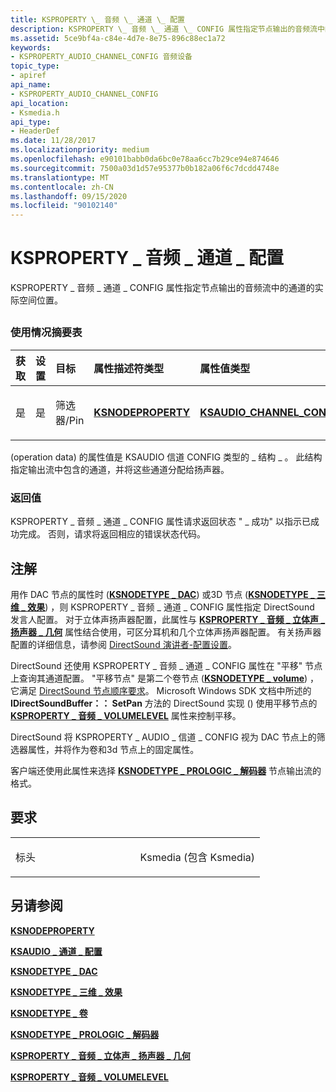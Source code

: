 ```yaml
---
title: KSPROPERTY \_ 音频 \_ 通道 \_ 配置
description: KSPROPERTY \_ 音频 \_ 通道 \_ CONFIG 属性指定节点输出的音频流中的通道的实际空间位置。
ms.assetid: 5ce9bf4a-c84e-4d7e-8e75-896c88ec1a72
keywords:
- KSPROPERTY_AUDIO_CHANNEL_CONFIG 音频设备
topic_type:
- apiref
api_name:
- KSPROPERTY_AUDIO_CHANNEL_CONFIG
api_location:
- Ksmedia.h
api_type:
- HeaderDef
ms.date: 11/28/2017
ms.localizationpriority: medium
ms.openlocfilehash: e90101babb0da6bc0e78aa6cc7b29ce94e874646
ms.sourcegitcommit: 7500a03d1d57e95377b0b182a06f6c7dcdd4748e
ms.translationtype: MT
ms.contentlocale: zh-CN
ms.lasthandoff: 09/15/2020
ms.locfileid: "90102140"
---
```

# <a name="ksproperty_audio_channel_config"></a>KSPROPERTY \_ 音频 \_ 通道 \_ 配置


KSPROPERTY \_ 音频 \_ 通道 \_ CONFIG 属性指定节点输出的音频流中的通道的实际空间位置。

## <span id="ddk_ksproperty_audio_channel_config_ks"></span><span id="DDK_KSPROPERTY_AUDIO_CHANNEL_CONFIG_KS"></span>


### <a name="span-idusage_summary_tablespanspan-idusage_summary_tablespanspan-idusage_summary_tablespanusage-summary-table"></a><span id="Usage_Summary_Table"></span><span id="usage_summary_table"></span><span id="USAGE_SUMMARY_TABLE"></span>使用情况摘要表

<table>
<colgroup>
<col width="20%" />
<col width="20%" />
<col width="20%" />
<col width="20%" />
<col width="20%" />
</colgroup>
<thead>
<tr class="header">
<th align="left">获取</th>
<th align="left">设置</th>
<th align="left">目标</th>
<th align="left">属性描述符类型</th>
<th align="left">属性值类型</th>
</tr>
</thead>
<tbody>
<tr class="odd">
<td align="left"><p>是</p></td>
<td align="left"><p>是</p></td>
<td align="left"><p>筛选器/Pin</p></td>
<td align="left"><a href="/windows-hardware/drivers/ddi/ksmedia/ns-ksmedia-ksnodeproperty" data-raw-source="[&lt;strong&gt;KSNODEPROPERTY&lt;/strong&gt;](/windows-hardware/drivers/ddi/ksmedia/ns-ksmedia-ksnodeproperty)"><strong>KSNODEPROPERTY</strong></a></td>
<td align="left"><p><a href="/windows-hardware/drivers/ddi/ksmedia/ns-ksmedia-ksaudio_channel_config" data-raw-source="[&lt;strong&gt;KSAUDIO_CHANNEL_CONFIG&lt;/strong&gt;](/windows-hardware/drivers/ddi/ksmedia/ns-ksmedia-ksaudio_channel_config)"><strong>KSAUDIO_CHANNEL_CONFIG</strong></a></p></td>
</tr>
</tbody>
</table>

 

 (operation data) 的属性值是 KSAUDIO 信道 CONFIG 类型的 \_ 结构 \_ 。 此结构指定输出流中包含的通道，并将这些通道分配给扬声器。

### <a name="span-idreturn_valuespanspan-idreturn_valuespanspan-idreturn_valuespanreturn-value"></a><span id="Return_Value"></span><span id="return_value"></span><span id="RETURN_VALUE"></span>返回值

KSPROPERTY \_ 音频 \_ 通道 \_ CONFIG 属性请求返回状态 " \_ 成功" 以指示已成功完成。 否则，请求将返回相应的错误状态代码。

<a name="remarks"></a>注解
-------

用作 DAC 节点的属性时 ([**KSNODETYPE \_ DAC**](ksnodetype-dac.md)) 或3D 节点 ([**KSNODETYPE \_ 三维 \_ 效果**](ksnodetype-3d-effects.md)) ，则 KSPROPERTY \_ 音频 \_ 通道 \_ CONFIG 属性指定 DirectSound 发言人配置。 对于立体声扬声器配置，此属性与 [**KSPROPERTY \_ 音频 \_ 立体声 \_ 扬声器 \_ 几何**](ksproperty-audio-stereo-speaker-geometry.md) 属性结合使用，可区分耳机和几个立体声扬声器配置。 有关扬声器配置的详细信息，请参阅 [DirectSound 演讲者-配置设置](./directsound-speaker-configuration-settings.md)。

DirectSound 还使用 KSPROPERTY \_ 音频 \_ 通道 \_ CONFIG 属性在 "平移" 节点上查询其通道配置。 "平移节点" 是第二个卷节点 ([**KSNODETYPE \_ volume**](ksnodetype-volume.md)) ，它满足 [DirectSound 节点顺序要求](./directsound-node-ordering-requirements.md)。 Microsoft Windows SDK 文档中所述的 **IDirectSoundBuffer：： SetPan** 方法的 DirectSound 实现 () 使用平移节点的 [**KSPROPERTY \_ 音频 \_ VOLUMELEVEL**](ksproperty-audio-volumelevel.md) 属性来控制平移。

DirectSound 将 KSPROPERTY \_ AUDIO \_ 信道 \_ CONFIG 视为 DAC 节点上的筛选器属性，并将作为卷和3d 节点上的固定属性。

客户端还使用此属性来选择 [**KSNODETYPE \_ PROLOGIC \_ 解码器**](ksnodetype-prologic-decoder.md) 节点输出流的格式。

<a name="requirements"></a>要求
------------

<table>
<colgroup>
<col width="50%" />
<col width="50%" />
</colgroup>
<tbody>
<tr class="odd">
<td align="left"><p>标头</p></td>
<td align="left">Ksmedia (包含 Ksmedia) </td>
</tr>
</tbody>
</table>

## <a name="span-idsee_alsospansee-also"></a><span id="see_also"></span>另请参阅


[**KSNODEPROPERTY**](/windows-hardware/drivers/ddi/ksmedia/ns-ksmedia-ksnodeproperty)

[**KSAUDIO \_ 通道 \_ 配置**](/windows-hardware/drivers/ddi/ksmedia/ns-ksmedia-ksaudio_channel_config)

[**KSNODETYPE \_ DAC**](ksnodetype-dac.md)

[**KSNODETYPE \_ 三维 \_ 效果**](ksnodetype-3d-effects.md)

[**KSNODETYPE \_ 卷**](ksnodetype-volume.md)

[**KSNODETYPE \_ PROLOGIC \_ 解码器**](ksnodetype-prologic-decoder.md)

[**KSPROPERTY \_ 音频 \_ 立体声 \_ 扬声器 \_ 几何**](ksproperty-audio-stereo-speaker-geometry.md)

[**KSPROPERTY \_ 音频 \_ VOLUMELEVEL**](ksproperty-audio-volumelevel.md)


